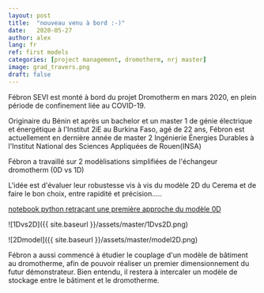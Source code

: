 ```yaml
---
layout: post
title:  "nouveau venu à bord :-)"
date:   2020-05-27
author: alex
lang: fr
ref: first models
categories: [project management, dromotherm, nrj master]
image: grad_travers.png
draft: false
---
```


Fébron SEVI est monté à bord du projet Dromotherm en mars 2020, en plein période de confinement liée au COVID-19. 

Originaire du Bénin et après un bachelor et un master 1 de génie électrique et énergétique à l'Institut 2iE au Burkina Faso, agé de 22 ans, Fébron est actuellement 
en dernière année de master 2 Ingénierie Énergies Durables à l'Institut National des Sciences Appliquées de Rouen(INSA)

Fébron a travaillé sur 2 modèlisations simplifiées de l'échangeur dromotherm (0D vs 1D)

L'idée est d'évaluer leur robustesse vis à vis du modèle 2D du Cerema et de faire le bon choix, entre rapidité et précision.....

[notebook python retraçant une première approche du modèle 0D](https://github.com/seviprince/dromotherm/blob/master/00_Modelisation%200D.ipynb)

![1Dvs2D]({{ site.baseurl }}/assets/master/1Dvs2D.png)

![2Dmodel]({{ site.baseurl }}/assets/master/model2D.png)

Fébron a aussi commencé à étudier le couplage d'un modèle de bâtiment au dromotherme, afin de pouvoir réaliser un premier 
dimensionnement du futur démonstrateur. Bien entendu, il restera à intercaler un modèle de stockage entre le bâtiment et 
le dromotherme.
